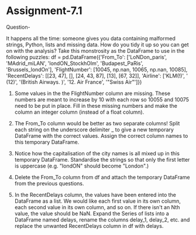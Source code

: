 # Assignment-7.1

Question-

It happens all the time: someone gives you data containing malformed strings, Python,
lists and missing data. How do you tidy it up so you can get on with the analysis?
Take this monstrosity as the DataFrame to use in the following puzzles:
df = pd.DataFrame({'From_To': ['LoNDon_paris', 'MAdrid_miLAN', 'londON_StockhOlm',
'Budapest_PaRis', 'Brussels_londOn'],
'FlightNumber': [10045, np.nan, 10065, np.nan, 10085],
'RecentDelays': [[23, 47], [], [24, 43, 87], [13], [67, 32]],
'Airline': ['KLM(!)', '<Air France> (12)', '(British Airways. )',
'12. Air France', '"Swiss Air"']})

1. Some values in the the FlightNumber column are missing. These numbers are meant
to increase by 10 with each row so 10055 and 10075 need to be put in place. Fill in
these missing numbers and make the column an integer column (instead of a float
column).
2. The From_To column would be better as two separate columns! Split each string on
the underscore delimiter _ to give a new temporary DataFrame with the correct values.
Assign the correct column names to this temporary DataFrame.

3. Notice how the capitalisation of the city names is all mixed up in this temporary
DataFrame. Standardise the strings so that only the first letter is uppercase (e.g.
"londON" should become "London".)
4. Delete the From_To column from df and attach the temporary DataFrame from the
previous questions.
5. In the RecentDelays column, the values have been entered into the DataFrame as a
list. We would like each first value in its own column, each second value in its own
column, and so on. If there isn't an Nth value, the value should be NaN.
Expand the Series of lists into a DataFrame named delays, rename the columns delay_1,
delay_2, etc. and replace the unwanted RecentDelays column in df with delays.
